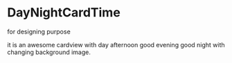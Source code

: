 # DayNightCardTime


for designing purpose


it is an awesome cardview with day afternoon good evening good night with changing background image.
